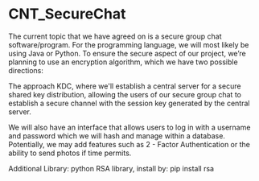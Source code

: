 # CNT_SecureChat

The current topic that we have agreed on is a secure group chat software/program. For the programming language, we will most likely be using Java or Python. To ensure the secure aspect of our project, we’re planning to use an encryption algorithm, which we have two possible directions:

The approach KDC, where we'll establish a central server for a secure shared key distribution, allowing the users of our secure group chat to establish a secure channel with the session key generated by the central server. 

We will also have an interface that allows users to log in with a username and password which we will hash and manage within a database. Potentially, we may add features such as 2 - Factor Authentication or the ability to send photos if time permits.

Additional Library:
python RSA library, install by: pip install rsa


